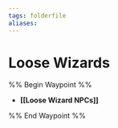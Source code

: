 ```yaml
---
tags: folderfile
aliases:
---
```


# Loose Wizards
%% Begin Waypoint %%
- **[[Loose Wizard NPCs]]**

%% End Waypoint %%
